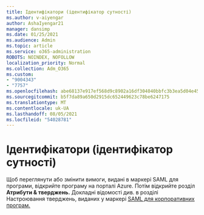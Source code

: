 ```yaml
---
title: Ідентифікатори (ідентифікатор сутності)
ms.author: v-aiyengar
author: AshaIyengar21
manager: dansimp
ms.date: 01/25/2021
ms.audience: Admin
ms.topic: article
ms.service: o365-administration
ROBOTS: NOINDEX, NOFOLLOW
localization_priority: Normal
ms.collection: Adm_O365
ms.custom:
- "9004343"
- "7757"
ms.openlocfilehash: abe68137e917ef568d9c8902a16df304040bbfc3b3ea5d04e45a5247bd639130
ms.sourcegitcommit: b5f7da89a650d2915dc652449623c78be6247175
ms.translationtype: MT
ms.contentlocale: uk-UA
ms.lasthandoff: 08/05/2021
ms.locfileid: "54028781"
---
```

# <a name="identifiers-entity-id"></a>Ідентифікатори (ідентифікатор сутності)

Щоб переглянути або змінити вимоги, видані в маркері SAML для програми, відкрийте програму на порталі Azure. Потім відкрийте розділ **Атрибути & тверджень.** Докладні відомості див. в розділі Настроювання тверджень, виданих у маркері [SAML для корпоративних програм.](https://docs.microsoft.com/azure/active-directory/develop/active-directory-saml-claims-customization#editing-nameid)